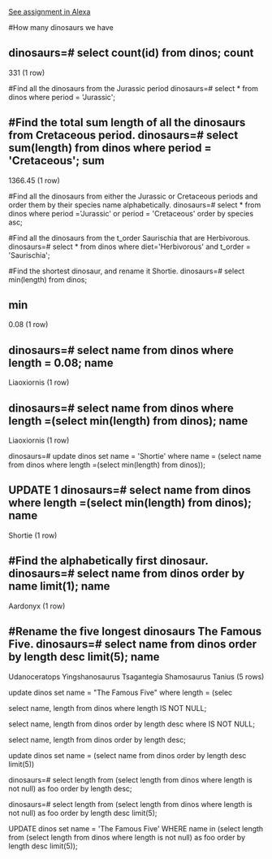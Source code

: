 [See assignment in Alexa](https://alexa.bitmaker.co/cohorts/72/assignments/2247/latest)

#How many dinosaurs we have

dinosaurs=# select count(id) from dinos;
 count
-------
   331
(1 row)

#Find all the dinosaurs from the Jurassic period
dinosaurs=# select * from dinos where period = 'Jurassic';

#Find the total sum length of all the dinosaurs from Cretaceous period.
dinosaurs=# select sum(length) from dinos where period = 'Cretaceous';
   sum   
---------
 1366.45
(1 row)

#Find all the dinosaurs from either the Jurassic or Cretaceous periods and order them by their species name alphabetically.
dinosaurs=# select * from dinos where period ='Jurassic' or period = 'Cretaceous' order by species asc;

#Find all the dinosaurs from the t_order Saurischia that are Herbivorous.
dinosaurs=# select * from dinos where diet='Herbivorous' and t_order = 'Saurischia';

#Find the shortest dinosaur, and rename it Shortie.
dinosaurs=# select min(length) from dinos;

 min  
------
 0.08
(1 row)

dinosaurs=# select name from dinos where length = 0.08;
    name     
-------------
 Liaoxiornis
(1 row)

dinosaurs=# select name from dinos where length =(select min(length) from dinos);
    name     
-------------
 Liaoxiornis
(1 row)

dinosaurs=# update dinos set name = 'Shortie' where name = (select name from dinos where length =(select min(length) from dinos));

UPDATE 1
dinosaurs=# select name from dinos where length =(select min(length) from dinos);                     
name   
---------
 Shortie
(1 row)

#Find the alphabetically first dinosaur.
dinosaurs=# select name from dinos order by name limit(1);
   name   
----------
 Aardonyx
(1 row)

#Rename the five longest dinosaurs The Famous Five.
dinosaurs=# select name from dinos order by length desc limit(5);
      name       
-----------------
 Udanoceratops
 Yingshanosaurus
 Tsagantegia
 Shamosaurus
 Tanius
(5 rows)


update dinos set name = "The Famous Five" where length = (selec


select name, length from dinos where length IS NOT NULL;

select name, length from dinos order by length desc where IS NOT NULL;



select name, length from dinos order by length desc;

update dinos set name = (select name from dinos order by length desc limit(5))



dinosaurs=# select length from (select length from dinos where length is not null) as foo order by length desc;

dinosaurs=# select length from (select length from dinos where length is not null) as foo order by length desc limit(5);



UPDATE dinos set name = 'The Famous Five' WHERE name in (select length from (select length from dinos where length is not null) as foo order by length desc limit(5));
